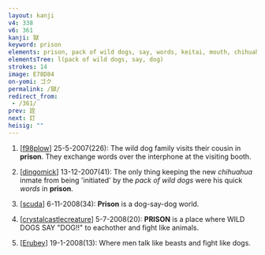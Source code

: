 ```yaml
---
layout: kanji
v4: 338
v6: 361
kanji: 獄
keyword: prison
elements: prison, pack of wild dogs, say, words, keitai, mouth, chihuahua, dog, large, drop
elementsTree: l(pack of wild dogs, say, dog)
strokes: 14
image: E78D84
on-yomi: ゴク
permalink: /獄/
redirect_from:
 - /361/
prev: 詮
next: 訂
heisig: ""
---
```


1) [<a href="http://kanji.koohii.com/profile/f98plow">f98plow</a>] 25-5-2007(226): The wild dog family visits their cousin in<strong> prison</strong>. They exchange words over the interphone at the visiting booth.

2) [<a href="http://kanji.koohii.com/profile/dingomick">dingomick</a>] 13-12-2007(41): The only thing keeping the new <em>chihuahua</em> inmate from being &#039;initiated&#039; by the <em>pack of wild dogs</em> were his quick <em>words</em> in <strong>prison</strong>.

3) [<a href="http://kanji.koohii.com/profile/scuda">scuda</a>] 6-11-2008(34): <strong>Prison</strong> is a dog-say-dog world.

4) [<a href="http://kanji.koohii.com/profile/crystalcastlecreature">crystalcastlecreature</a>] 5-7-2008(20): <strong>PRISON</strong> is a place where WILD DOGS SAY &quot;DOG!!&quot; to eachother and fight like animals.

5) [<a href="http://kanji.koohii.com/profile/Erubey">Erubey</a>] 19-1-2008(13): Where men talk like beasts and fight like dogs.

